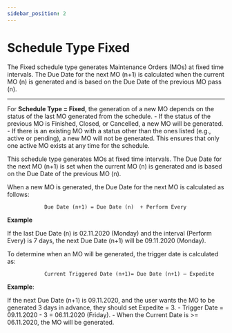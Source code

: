 ```yaml
---
sidebar_position: 2
---
```


# Schedule Type Fixed

The Fixed schedule type generates Maintenance Orders (MOs) at fixed time intervals. The Due Date for the next MO (n+1) is calculated when the current MO (n) is generated and is based on the Due Date of the previous MO pass (n).

---

For **Schedule Type = Fixed**, the generation of a new MO depends on the status of the last MO generated from the schedule.
    - If the status of the previous MO is Finished, Closed, or Cancelled, a new MO will be generated.
    - If there is an existing MO with a status other than the ones listed (e.g., active or pending), a new MO will not be generated. This ensures that only one active MO exists at any time for the schedule.

This schedule type generates MOs at fixed time intervals. The Due Date for the next MO (n+1) is set when the current MO (n) is generated and is based on the Due Date of the previous MO (n).

When a new MO is generated, the Due Date for the next MO is calculated as follows:

```text
            Due Date (n+1) = Due Date (n)  + Perform Every
```

**Example**

If the last Due Date (n) is 02.11.2020 (Monday) and the interval (Perform Every) is 7 days, the next Due Date (n+1) will be 09.11.2020 (Monday).

To determine when an MO will be generated, the trigger date is calculated as:

```text
            Current Triggered Date (n+1)= Due Date (n+1) – Expedite
```

**Example**:

If the next Due Date (n+1) is 09.11.2020, and the user wants the MO to be generated 3 days in advance, they should set Expedite = 3.
    - Trigger Date = 09.11.2020 - 3 = 06.11.2020 (Friday).
    - When the Current Date is >= 06.11.2020, the MO will be generated.

